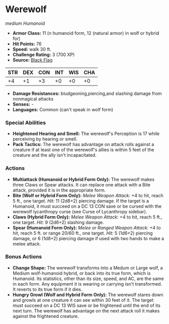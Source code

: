 # Werewolf

*medium* *Humanoid*

- **Armor Class:** 11 (n humanoid form, 12 (natural armor) in wolf or hybrid for)
- **Hit Points:** 76 
- **Speed:** walk 30 ft.
- **Challenge Rating:** 3 (700 XP)
- **Source:** [Black Flag](https://koboldpress.com/kpstore/product/tovrpg-pg-mv/)

| STR | DEX | CON | INT | WIS | CHA |
| --- | --- | --- | --- | --- | --- |
| +4 | +1 | +3 | +0 | +0 | +0 |

- **Damage Resistances:** bludgeoning,piercing,and slashing damage from nonmagical attacks
- **Senses:** -
- **Languages:** Common (can't speak in wolf form)

### Special Abilities

- **Heightened Hearing and Smell:** The werewolf's Perception is 17 while perceiving by hearing or smell.
- **Pack Tactics:** The werewolf has advantage on attack rolls against a creature if at least one of the werewolf's allies is within 5 feet of the creature and the ally isn't incapacitated.

### Actions

- **Multiattack (Humanoid or Hybrid Form Only):** The werewolf makes three Claws or Spear attacks. It can replace one attack with a Bite attack, provided it is in the appropriate form.
- **Bite (Wolf or Hybrid Form Only):** _Melee Weapon Attack:_ +4 to hit, reach 5 ft., one target. _Hit:_ 11 (2d8+2) piercing damage. If the target is a Humanoid, it must succeed on a DC 13 CON save or be cursed with the werewolf lycanthropy curse (see Curse of Lycanthropy sidebar).
- **Claws (Hybrid Form Only):** _Melee Weapon Attack:_ +4 to hit, reach 5 ft., one target. _Hit:_ 9 (2d6+2) slashing damage.
- **Spear (Humanoid Form Only):** _Melee or Ranged Weapon Attack:_ +4 to hit, reach 5 ft. or range 20/60 ft., one target. _Hit:_ 5 (1d6+2) piercing damage, or 6 (1d8+2) piercing damage if used with two hands to make a melee attack.

### Bonus Actions

- **Change Shape:** The werewolf transforms into a Medum or Large wolf, a Medium wolf-humanoid hybrid, or back into its true form, which is Humanoid. Its statistics, other than its size, speed, and AC, are the same in each form. Any equipment it is wearing or carrying isn't transformed. It reverts to its true form if it dies.
- **Hungry Growl (Wolf and Hybrid Form Only):** The werewolf stares down and growls at one creature it can see within 30 feet of it. The target must succeed on a DC 13 WIS save or be frightened until the end of its next turn. The werewolf has advantage on the next attack roll it makes against the frightened creature.
